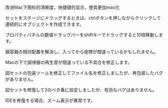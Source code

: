 改进Mac下图标的清晰度，快捷键的显示，使其更加mac化

セットをステージにドラッグするときは、ctrlボタンを押しながらクリックして連続的にオブジェクトを作成できます。

プロパティパネルの数値ドラッグバーをshiftキーでドラッグすると10倍移動します。

親容器の相対配置を解決し、入ってから座標が間違っているかもしれません。

Macの下で調律器の再生音が間違っている不具合を修正します。

図セットの包装ツールを修正してファイル名を修正しましたが、再包装したバグがありません。

図セットを修復して2のべき乗に設定しましたが、有効なバグはありません。

IDEを修復する場合、ズーム表示が異常です。